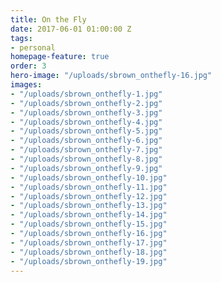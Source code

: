 ```yaml
---
title: On the Fly
date: 2017-06-01 01:00:00 Z
tags:
- personal
homepage-feature: true
order: 3
hero-image: "/uploads/sbrown_onthefly-16.jpg"
images:
- "/uploads/sbrown_onthefly-1.jpg"
- "/uploads/sbrown_onthefly-2.jpg"
- "/uploads/sbrown_onthefly-3.jpg"
- "/uploads/sbrown_onthefly-4.jpg"
- "/uploads/sbrown_onthefly-5.jpg"
- "/uploads/sbrown_onthefly-6.jpg"
- "/uploads/sbrown_onthefly-7.jpg"
- "/uploads/sbrown_onthefly-8.jpg"
- "/uploads/sbrown_onthefly-9.jpg"
- "/uploads/sbrown_onthefly-10.jpg"
- "/uploads/sbrown_onthefly-11.jpg"
- "/uploads/sbrown_onthefly-12.jpg"
- "/uploads/sbrown_onthefly-13.jpg"
- "/uploads/sbrown_onthefly-14.jpg"
- "/uploads/sbrown_onthefly-15.jpg"
- "/uploads/sbrown_onthefly-16.jpg"
- "/uploads/sbrown_onthefly-17.jpg"
- "/uploads/sbrown_onthefly-18.jpg"
- "/uploads/sbrown_onthefly-19.jpg"
---
```


